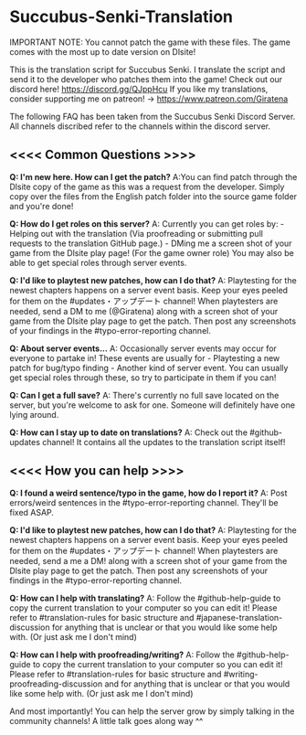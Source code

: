 # Succubus-Senki-Translation
IMPORTANT NOTE: You cannot patch the game with these files. 
The game comes with the most up to date version on Dlsite! 

This is the translation script for Succubus Senki. I translate the script and send it to
the developer who patches them into the game!
Check out our discord here! https://discord.gg/QJppHcu
If you like my translations, consider supporting me on patreon! -> https://www.patreon.com/Giratena

The following FAQ has been taken from the Succubus Senki Discord Server.
All channels discribed refer to the channels within the discord server.


<<<<  **Common Questions**  >>>>
---------------------------------------
**Q: I'm new here. How can I get the patch?**
	A:You can find patch through the Dlsite copy of the game as this was a request from the developer.
	Simply copy over the files from the English patch folder into the source game folder and you're done!

**Q: How do I get roles on this server?**
    A: Currently you can get roles by:
	- Helping out with the translation (Via proofreading or submitting pull requests to the translation GitHub page.)
	- DMing me a screen shot of your game from the Dlsite play page! (For the game owner role) You may also be able to get special roles through server events.

**Q: I'd like to playtest new patches, how can I do that?**
    A: Playtesting for the newest chapters happens on a server event basis. Keep your eyes peeled for them on 
		the #updates・アップデート channel! When playtesters are needed, send a DM to me (@Giratena) 
		along with a screen shot of your game from the Dlsite play page to get the patch. Then post any 
		screenshots of your findings in the #typo-error-reporting channel. 

**Q: About server events...**
A: Occasionally server events may occur for everyone to partake in! These events are usually for
	- Playtesting a new patch for bug/typo finding
	- Another kind of server event.
	You can usually get special roles through these, so try to participate in them if you can!

**Q: Can I get a full save?**
A: There's currently no full save located on the server, but you're welcome to ask for one. 
	Someone will definitely have one lying around.

**Q: How can I stay up to date on translations?**
	A: Check out the #github-updates channel! It contains all the updates to the translation script itself!

<<<<   **How you can help**   >>>>
---------------------------------------
**Q: I found a weird sentence/typo in the game, how do I report it?**
A: Post errors/weird sentences in the #typo-error-reporting channel. They'll be fixed ASAP.

**Q: I'd like to playtest new patches, how can I do that?**
A: Playtesting for the newest chapters happens on a server event basis. Keep your eyes peeled for them on 
	the #updates・アップデート channel! When playtesters are needed, send a me a DM!
	along with a screen shot of your game from the Dlsite play page to get the patch. Then post any 
	screenshots of your findings in the #typo-error-reporting channel. 

**Q: How can I help with translating?**
	A: Follow the #github-help-guide to copy the current translation to your computer so you can edit it! Please 
	refer to #translation-rules for basic structure and #japanese-translation-discussion for anything that is 
	unclear or that you would like some help with. (Or just ask me I don't mind)

**Q: How can I help with proofreading/writing?**
	A: Follow the #github-help-guide to copy the current translation to your computer so you can edit it! Please 
	refer to #translation-rules for basic structure and #writing-proofreading-discussion and for anything that 
	is unclear or that you would like some help with. (Or just ask me I don't mind)

And most importantly! You can help the server grow by simply talking in the community channels! A little talk goes along way ^^
